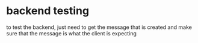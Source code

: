 # backend testing

to test the backend, just need to get the message that is created and make sure that the message is what the client is expecting